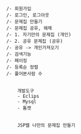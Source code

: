 	/- 회원가입                              
	/- 로그인, 로그아웃                       
	/- 문제집 만들기                        
  	/- 문제집 공유, 해체                   
	/- 1. 자기만의 문제집 (개인)         
	/- 2. 공유 문제집 (공유)               
	/- 공유 -> 개인가져오기              
	/- 검색기능                               
	/- 페이징                                 
	/- 등록순 정렬                           
	/- 풀어본사람 수                        
	   
	
        개발도구
        - Eclips
        - Mysql
        - 톰캣
    
    
        JSP웹 나만의 문제집 만들기

